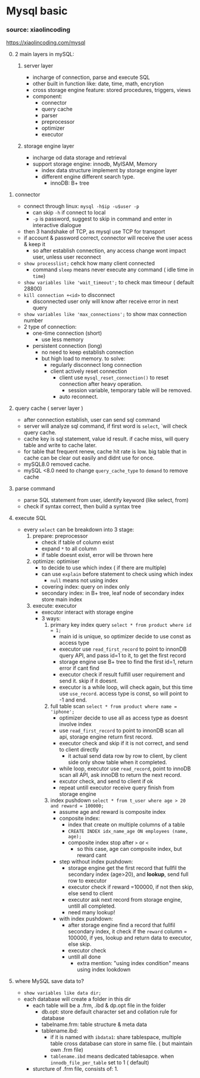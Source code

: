 # Mysql basic
### source: xiaolincoding
https://xiaolincoding.com/mysql

0. 2 main layers in mySQL:
    1. server layer
        - incharge of connection, parse and execute SQL
        - other built in function like: date, time, math, encrytion
        - cross storage engine feature: stored procedures, triggers, views
        - component:
            - connector
            - query cache
            - parser
            - preprocessor
            - optimizer
            - executor

    2. storage engine layer
        - incharge od data storage and retrieval
        - support storage engine: innodb, MyISAM, Memory
            - index data structure implement by storage engine layer
            - different engine different search type.
                - innoDB: B+ tree

1. connector
    - connect through linux: `mysql -h$ip -u$user -p`
        -  can skip `-h` if connect to local
        -  `-p` is password, suggest to skip in command and enter in interactive dialogue
    - then 3 handshake of TCP, as mysql use TCP for transport
    - if account & password correct, connector will receive the user acess & keep it
        - so after establish connection, any access change wont impact user, unless user reconnect 
    - `show processlist;` cehck how many client connected
        - command `sleep` means never execute any command ( idle time in `time`)
    - `show variables like 'wait_timeout';` to check max timeour ( default 28800)
    - `kill connection +<id>` to disconnect
        - disconnected user only will know after receive error in next query
    - `show variables like 'max_connections';` to show max connection number
    - 2 type of connection:
        - one-time connection (short)
            - use less memory
        - persistent connection (long)
            - no need to keep establish connection
            - but high load to memory. to solve:
                - regularly disconnect long connection
                - client actively reset connection
                    - client use `mysql_reset_connection()` to reset connection after heavy operation.
                        - session variable, temporary table will be removed.
                    -  auto reconnect.

2. query cache ( server layer )
    - after connection establish, user can send sql command
    - server will analyze sql command, if first word is `select`, `will check query cache.
    - cache key is sql statement, value id result. if cache miss, will query table and write to cache later.
    - for table that frequent renew, cache hit rate is low. big table that in cache can be clear out easily and didnt use for once.
    - mySQL8.0 removed cache.
    - mySQL <8.0 need to change `query_cache_type` to `demand` to remove cache

3. parse command
    - parse SQL statement from user, identify keyword (like select, from)
    - check if syntax correct, then build a syntax tree

4. execute SQL
    - every `select` can be breakdown into 3 stage:
        1. prepare: preprocessor
            - check if table of column exist
            - expand `*` to all column
            - if table doesnt exist, error will be thrown here
        2. optimize: optimiser
            - to decide to use which index ( if there are multiple)
            - can use `explain` before statement to check using which index
                - `null` means not using index
            - covering index: query on index only
            - secondary index: in B+ tree, leaf node  of secondary index store main index
        3. execute: executor
            - executor interact with storage engine
            - 3 ways:
                1. primary key index query `select * from product where id = 1;`
                    - main id is unique, so optimizer decide to use const as access type
                    - executor use `read_first_record` to point to innonDB query API, and pass id=1 to it, to get the first record
                    - storage engine use B+ tree to find the first id=1, return error if cant find
                    - executor check if result fulfill user requirement and send it. skip if it doesnt.
                    - executor is a while loop, will check again, but this time use `use_record`. access type is const, so will point to -1 and end.
                2. full table scan `select * from product where name = 'iphone';`
                    - optimizer decide to use all as access type as doesnt involve index
                    - use `read_first_record` to point to innonDB scan all api, storage engine return first record.
                    - executor check and skip if it is not correct, and send to client directly
                        - it actual send data row by row to client, by client side only show table when it completed.
                    - while loop, executor use `read_record`, point to innoDB scan all API, ask innoDB to return the next record.
                    - excutor check, and send to client if ok
                    - repeat untill executor receive query finish from storage engine
                3. index pushdown `select * from t_user where age > 20 and reward = 100000;`
                    - assume age and reward is composite index
                    - conposite index:
                        - index that create on multiple columns of a table
                        - `CREATE INDEX idx_name_age ON employees (name, age);`
                        - composite index stop after `>` or `<`
                            - so this case, age can composite index, but reward cant
                    - step without index pushdown:
                        - storage engine get the first record that fullfil the secondary index (age>20), and **lookup**, send full row to executor
                        - executor check if reward =100000, if not then skip, else send to client
                        - executor ask next record from storage engine, untill all completed.
                        - need many lookup!
                    - with index pushdown:
                        - after storage engine find a record that fullfil secondary index, it check if the `reward` column = 100000, if yes, lookup and return data to executor, else skip.
                        - executor check
                        - untill all done
                            - extra mention: "using index condition" means using index lookdown 

                    
5. where MySQL save data to?
    -  `show variables like data dir;`
    - each database will create a folder in this dir
        - each table will be a .frm, .ibd & dp.opt file in the folder
            - db.opt: store default character set and collation rule for database
            - tabelname.frm: table structure & meta data
            - tablename.ibd: 
                - if it is named with `ibdata1`: share tablespace, multiple table cross database can store in same file. ( but maintain own .frm file)
                - `tablename.ibd` means dedicated tablesapce. when `innodb_file_per_table` set to 1 ( default)
        - sturcture of .frm file, consists of:
            1. 


